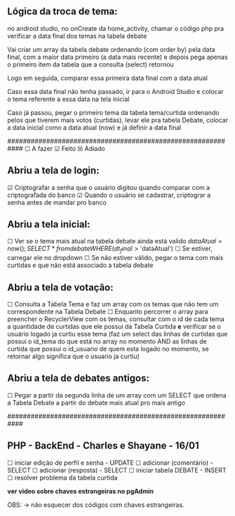 ## Lógica da troca de tema:

no android studio, no onCreate da home_activity,
chamar o código php pra verificar a data final dos temas na tabela debate

Vai criar um array da tabela debate ordenando (com order by) pela data final,
com a maior data primeiro (a data mais recente) e depois pega apenas o primeiro item
da tabela que a consulta (select) retornou

Logo em seguida, comparar essa primeira data final com a data atual

Caso essa data final não tenha passado, ir para o Android Studio e colocar
o tema referente a essa data na tela inicial

Caso já passou, pegar o primeiro tema da tabela tema/curtida ordenando
pelos que tiverem mais votos (curtidas), levar ele pra tabela Debate,
colocar a data inicial como a data atual (now) e já definir a data final

############################################################
☐ A fazer
☑ Feito
☒ Adiado

## Abriu a tela de login:

☑ Criptografar a senha que o usuário digitou quando comparar com a criptografada do banco
☑ Quando o usuário se cadastrar, criptograr a senha antes de mandar pro banco

## Abriu a tela inicial:

☐ Ver se o tema mais atual na tabela debate ainda está valido
$dataAtual = now();
SELECT * from debate WHERE (dt_final > '$dataAtual') 
☐ Se estiver, carregar ele no dropdown
☐ Se não estiver válido, pegar o tema com mais curtidas e que não está associado a tabela debate

## Abriu a tela de votação:

☐ Consulta a Tabela Tema e faz um array com os temas que não tem um correspondente na Tabela Debate
☐ Enquanto percorrer o array para preencher o RecyclerView com os temas, consultar com o id de cada tema
a quantidade de curtidas que ele possui da Tabela Curtida **e** verificar se o usuário logado ja curtiu
esse tema (faz um select das linhas de curtidas que possui o id_tema do que está no array no momento AND
as linhas de curtida que possui o id_usuario de quem esta logado no momento, se retornar algo significa que
o usuario ja curtiu)

## Abriu a tela de debates antigos:

☐ Pegar a partir da segunda linha de um array com um SELECT que ordena a Tabela Debate a partir do debate mais atual pro mais antigo

############################################################

## PHP - BackEnd - Charles e Shayane - 16/01

☐ iniciar edição de perfil e senha - UPDATE
☐ adicionar (comentário) - SELECT
☐ adicionar (resposta) - SELECT
☐ iniciar tabela DEBATE - INSERT
☐ resolver problema da tabela curtida

**ver video sobre chaves estrangeiras no pgAdmin**

OBS: -> não esquecer dos códigos com chaves estrangeiras.
